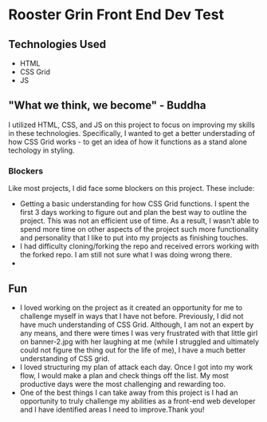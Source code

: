 # Rooster Grin Front End Dev Test

## Technologies Used

- HTML
- CSS Grid
- JS

## "What we think, we become" - Buddha

I utilized HTML, CSS, and JS on this project to focus on improving my skills in
these technologies. Specifically, I wanted to get a better understading of how
CSS Grid works - to get an idea of how it functions as a stand alone techology
in styling.

### Blockers

Like most projects, I did face some blockers on this project. These include:

- Getting a basic understanding for how CSS Grid functions. I spent the first 3
  days working to figure out and plan the best way to outline the project. This
  was not an efficient use of time. As a result, I wasn't able to spend more
  time on other aspects of the project such more functionality and personality
  that I like to put into my projects as finishing touches.
- I had difficulty cloning/forking the repo and received errors working with the
  forked repo. I am still not sure what I was doing wrong there.
-

## Fun

- I loved working on the project as it created an opportunity for me to
  challenge myself in ways that I have not before. Previously, I did not have
  much understanding of CSS Grid. Although, I am not an expert by any means, and
  there were times I was very frustrated with that little girl on banner-2.jpg
  with her laughing at me (while I struggled and ultimately could not figure the
  thing out for the life of me), I have a much better understanding of CSS grid.
- I loved structuring my plan of attack each day. Once I got into my work flow,
  I would make a plan and check things off the list. My most productive days
  were the most challenging and rewarding too.
- One of the best things I can take away from this project is I had an
  opportunity to truly challenge my abilities as a front-end web developer and I
  have identified areas I need to improve.Thank you!
